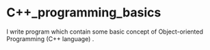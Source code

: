 # C++_programming_basics
I write program which contain some basic concept of Object-oriented Programming (C++ language) .
